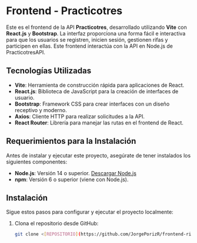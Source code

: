 # Frontend - Practicotres

Este es el frontend de la API **Practicotres**, desarrollado utilizando **Vite** con **React.js** y **Bootstrap**. La interfaz proporciona una forma fácil e interactiva para que los usuarios se registren, inicien sesión, gestionen rifas y participen en ellas. Este frontend interactúa con la API en Node.js de PracticotresAPI.

## Tecnologías Utilizadas

- **Vite**: Herramienta de construcción rápida para aplicaciones de React.
- **React.js**: Biblioteca de JavaScript para la creación de interfaces de usuario.
- **Bootstrap**: Framework CSS para crear interfaces con un diseño receptivo y moderno.
- **Axios**: Cliente HTTP para realizar solicitudes a la API.
- **React Router**: Librería para manejar las rutas en el frontend de React.

## Requerimientos para la Instalación

Antes de instalar y ejecutar este proyecto, asegúrate de tener instalados los siguientes componentes:

- **Node.js**: Versión 14 o superior. [Descargar Node.js](https://nodejs.org/)
- **npm**: Versión 6 o superior (viene con Node.js).

## Instalación

Sigue estos pasos para configurar y ejecutar el proyecto localmente:

1. Clona el repositorio desde GitHub:

   ```bash
   git clone <[REPOSITORIO](https://github.com/JorgePorizR/frontend-rifario.git)>

